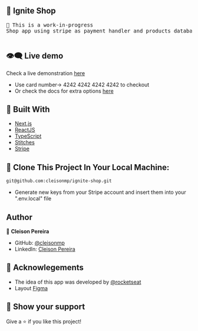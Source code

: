 <h2>🛒 Ignite Shop</h2>
<pre>
🚧 This is a work-in-progress
Shop app using stripe as payment handler and products database

</pre>

## :eye_speech_bubble: Live demo

Check a live demonstration [here](https://ignite-shop-umber.vercel.app/)

- Use card number-> 4242 4242 4242 4242 to checkout
- Or check the docs for extra options [here](https://stripe.com/docs/testing#cards)

## 🧪 Built With

- [Next.js](https://nextjs.org/)
- [ReactJS](https://reactjs.org)
- [TypeScript](https://www.typescriptlang.org/)
- [Stitches](https://stitches.dev/)
- [Stripe](https://stripe.com/)

## 🚀 Clone This Project In Your Local Machine:

```bash
git@github.com:cleisonmp/ignite-shop.git
```

- Generate new keys from your Stripe account and insert them into your ".env.local" file

## Author

👤 **Cleison Pereira**

- GitHub: [@cleisonmp](https://github.com/cleisonmp)
- LinkedIn: [Cleison Pereira](https://www.linkedin.com/in/cleison-pereira-00582639/)

## 📝 Acknowlegements

- The idea of this app was developed by [@rocketseat](https://github.com/rocketseat)
- Layout [Figma](https://www.figma.com/file/FxlDRKOmznBbTH8DsTgnZU/Ignite-Shop-2.0/duplicate)

## 🔖 Show your support

Give a ⭐️ if you like this project!
